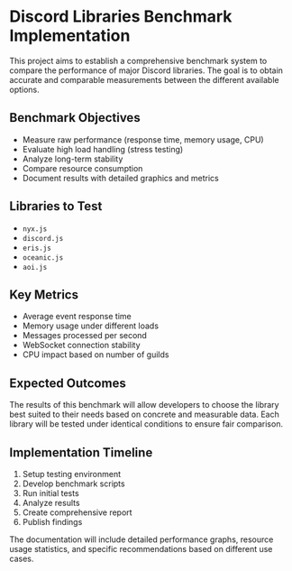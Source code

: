# Discord Libraries Benchmark Implementation
This project aims to establish a comprehensive benchmark system to compare the performance of major Discord libraries. The goal is to obtain accurate and comparable measurements between the different available options.

## Benchmark Objectives 
- Measure raw performance (response time, memory usage, CPU)
- Evaluate high load handling (stress testing) 
- Analyze long-term stability
- Compare resource consumption
- Document results with detailed graphics and metrics

## Libraries to Test
- `nyx.js`
- `discord.js`
- `eris.js`
- `oceanic.js`
- `aoi.js`

## Key Metrics
- Average event response time
- Memory usage under different loads
- Messages processed per second
- WebSocket connection stability 
- CPU impact based on number of guilds

## Expected Outcomes
The results of this benchmark will allow developers to choose the library best suited to their needs based on concrete and measurable data. Each library will be tested under identical conditions to ensure fair comparison.

## Implementation Timeline
1. Setup testing environment
2. Develop benchmark scripts
3. Run initial tests
4. Analyze results
5. Create comprehensive report
6. Publish findings

The documentation will include detailed performance graphs, resource usage statistics, and specific recommendations based on different use cases.
